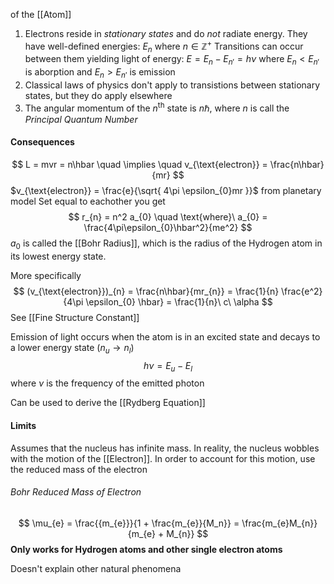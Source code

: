 of the [[Atom]]
1. Electrons reside in *stationary states* and do *not* radiate energy. They have well-defined energies: $E_{n}$ where $n \in\mathbb{Z}^+$
	Transitions can occur between them yielding light of energy: $E = E_{n} - E_{n'} = h \nu$
	where $E_{n} < E_{n'}$ is aborption and $E_{n} > E_{n'}$ is emission
2. Classical laws of physics don't apply to transistions between stationary states, but they do apply elsewhere
3. The angular momentum of the $n^{\text{th}}$ state is $n \hbar$, where $n$ is call the *Principal Quantum Number*

#### Consequences
$$
L = mvr = n\hbar
\quad \implies \quad
v_{\text{electron}} = \frac{n\hbar}{mr}
$$
$v_{\text{electron}} = \frac{e}{\sqrt{ 4\pi \epsilon_{0}mr }}$ from planetary model
Set equal to eachother you get
$$
r_{n} = n^2 a_{0}
\quad
\text{where}\ a_{0} = \frac{4\pi\epsilon_{0}\hbar^2}{me^2}
$$
$a_{0}$ is called the [[Bohr Radius]], which is the radius of the Hydrogen atom in its lowest energy state.

More specifically 
$$
(v_{\text{electron}})_{n} = \frac{n\hbar}{mr_{n}} = \frac{1}{n} \frac{e^2}{4\pi \epsilon_{0} \hbar} = \frac{1}{n}\ c\ \alpha
$$
See [[Fine Structure Constant]]

Emission of light occurs when the atom is in an excited state and decays to a lower energy state ($n_u \rightarrow n_{l}$)
$$
h \nu = E_{u} - E_{l}
$$
where $\nu$ is the frequency of the emitted photon

Can be used to derive the [[Rydberg Equation]]

#### Limits
Assumes that the nucleus has infinite mass. In reality, the nucleus wobbles with the motion of the [[Electron]]. In order to account for this motion, use the reduced mass of the electron
###### Bohr Reduced Mass of Electron
$$
\mu_{e} = \frac{{m_{e}}}{1 + \frac{m_{e}}{M_n}} = \frac{m_{e}M_{n}}{m_{e} + M_{n}}
$$
**Only works for Hydrogen atoms and other single electron atoms**

Doesn't explain other natural phenomena